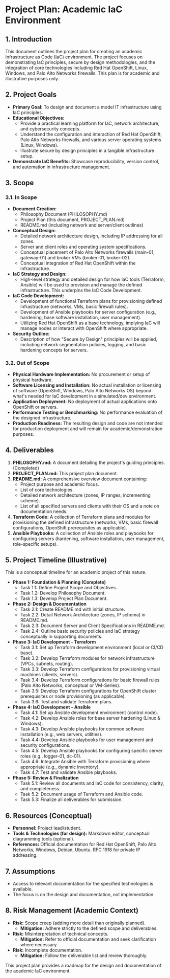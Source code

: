 # Project Plan: Academic IaC Environment

## 1. Introduction

This document outlines the project plan for creating an academic Infrastructure as Code (IaC) environment. The project focuses on demonstrating IaC principles, secure by design methodologies, and the integration of core technologies including Red Hat OpenShift, Linux, Windows, and Palo Alto Networks firewalls. This plan is for academic and illustrative purposes only.

## 2. Project Goals

*   **Primary Goal:** To design and document a model IT infrastructure using IaC principles.
*   **Educational Objectives:**
    *   Provide a practical learning platform for IaC, network architecture, and cybersecurity concepts.
    *   Understand the configuration and interaction of Red Hat OpenShift, Palo Alto Networks firewalls, and various server operating systems (Linux, Windows).
    *   Illustrate secure by design principles in a tangible infrastructure setup.
*   **Demonstrate IaC Benefits:** Showcase reproducibility, version control, and automation in infrastructure management.

## 3. Scope

### 3.1. In Scope

*   **Document Creation:**
    *   Philosophy Document (PHILOSOPHY.md)
    *   Project Plan (this document, PROJECT_PLAN.md)
    *   README.md (including network and server/client outlines)
*   **Conceptual Design:**
    *   Detailed network architecture design, including IP addressing for all zones.
    *   Server and client roles and operating system specifications.
    *   Conceptual placement of Palo Alto Networks firewalls (main-01, gateway-01) and broker VMs (broker-01, broker-02).
    *   Conceptual integration of Red Hat OpenShift within the infrastructure.
*   **IaC Strategy and Design:**
    *   High-level strategy and detailed design for how IaC tools (Terraform, Ansible) will be used to provision and manage the defined infrastructure. This underpins the IaC Code Development.
*   **IaC Code Development:**
    *   Development of functional Terraform plans for provisioning defined infrastructure (networks, VMs, basic firewall rules).
    *   Development of Ansible playbooks for server configuration (e.g., hardening, base software installation, user management).
    *   Utilizing Red Hat OpenShift as a base technology, implying IaC will manage nodes or interact with OpenShift where appropriate.
*   **Security Outline:**
    *   Description of how "Secure by Design" principles will be applied, including network segmentation policies, logging, and basic hardening concepts for servers.

### 3.2. Out of Scope

*   **Physical Hardware Implementation:** No procurement or setup of physical hardware.
*   **Software Licensing and Installation:** No actual installation or licensing of software (OpenShift, Windows, Palo Alto Networks OS) beyond what's needed for IaC development in a simulated/dev environment.
*   **Application Deployment:** No deployment of actual applications onto OpenShift or servers.
*   **Performance Testing or Benchmarking:** No performance evaluation of the designed infrastructure.
*   **Production Readiness:** The resulting design and code are not intended for production deployment and will remain for academic/demonstration purposes.

## 4. Deliverables

1.  **PHILOSOPHY.md:** A document detailing the project's guiding principles. (Completed)
2.  **PROJECT_PLAN.md:** This project plan document.
3.  **README.md:** A comprehensive overview document containing:
    *   Project purpose and academic focus.
    *   List of core technologies.
    *   Detailed network architecture (zones, IP ranges, incrementing scheme).
    *   List of all specified servers and clients with their OS and a note on documentation needs.
4.  **Terraform Code:** A collection of Terraform plans and modules for provisioning the defined infrastructure (networks, VMs, basic firewall configurations, OpenShift prerequisites as applicable).
5.  **Ansible Playbooks:** A collection of Ansible roles and playbooks for configuring servers (hardening, software installation, user management, role-specific setups).

## 5. Project Timeline (Illustrative)

This is a conceptual timeline for an academic project of this nature.

*   **Phase 1: Foundation & Planning (Complete)**
    *   Task 1.1: Define Project Scope and Objectives.
    *   Task 1.2: Develop Philosophy Document.
    *   Task 1.3: Develop Project Plan Document.
*   **Phase 2: Design & Documentation**
    *   Task 2.1: Create README.md with initial structure.
    *   Task 2.2: Detail Network Architecture (zones, IP schema) in README.md.
    *   Task 2.3: Document Server and Client Specifications in README.md.
    *   Task 2.4: Outline basic security policies and IaC strategy conceptually in supporting documents.
*   **Phase 3: IaC Development - Terraform**
    *   Task 3.1: Set up Terraform development environment (local or CI/CD base).
    *   Task 3.2: Develop Terraform modules for network infrastructure (VPCs, subnets, routing).
    *   Task 3.3: Develop Terraform configurations for provisioning virtual machines (clients, servers).
    *   Task 3.4: Develop Terraform configurations for basic firewall rules (Palo Alto Networks, conceptual or VM-Series).
    *   Task 3.5: Develop Terraform configurations for OpenShift cluster prerequisites or node provisioning (as applicable).
    *   Task 3.6: Test and validate Terraform plans.
*   **Phase 4: IaC Development - Ansible**
    *   Task 4.1: Set up Ansible development environment (control node).
    *   Task 4.2: Develop Ansible roles for base server hardening (Linux & Windows).
    *   Task 4.3: Develop Ansible playbooks for common software installation (e.g., web servers, utilities).
    *   Task 4.4: Develop Ansible playbooks for user management and security configurations.
    *   Task 4.5: Develop Ansible playbooks for configuring specific server roles (e.g., logger-01, dc-01).
    *   Task 4.6: Integrate Ansible with Terraform provisioning where appropriate (e.g., dynamic inventory).
    *   Task 4.7: Test and validate Ansible playbooks.
*   **Phase 5: Review & Finalization**
    *   Task 5.1: Review all documents and IaC code for consistency, clarity, and completeness.
    *   Task 5.2: Document usage of Terraform and Ansible code.
    *   Task 5.3: Finalize all deliverables for submission.

## 6. Resources (Conceptual)

*   **Personnel:** Project lead/student.
*   **Tools & Technologies (for design):** Markdown editor, conceptual diagramming tools (optional).
*   **References:** Official documentation for Red Hat OpenShift, Palo Alto Networks, Windows, Debian, Ubuntu. RFC 1918 for private IP addressing.

## 7. Assumptions

*   Access to relevant documentation for the specified technologies is available.
*   The focus is on the design and documentation, not implementation.

## 8. Risk Management (Academic Context)

*   **Risk:** Scope creep (adding more detail than originally planned).
    *   **Mitigation:** Adhere strictly to the defined scope and deliverables.
*   **Risk:** Misinterpretation of technical concepts.
    *   **Mitigation:** Refer to official documentation and seek clarification where necessary.
*   **Risk:** Incomplete documentation.
    *   **Mitigation:** Follow the deliverable list and review thoroughly.

This project plan provides a roadmap for the design and documentation of the academic IaC environment.
```
